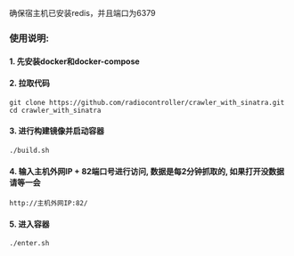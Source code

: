 确保宿主机已安装redis，并且端口为6379

### 使用说明:

#### 1. 先安装docker和docker-compose

#### 2. 拉取代码

  ```
  git clone https://github.com/radiocontroller/crawler_with_sinatra.git
  cd crawler_with_sinatra
  ```

#### 3. 进行构建镜像并启动容器

  ```
  ./build.sh
  ```

#### 4. 输入主机外网IP + 82端口号进行访问, 数据是每2分钟抓取的, 如果打开没数据请等一会

  ```
  http://主机外网IP:82/
  ```
  
####    5. 进入容器

  ```
  ./enter.sh
  ```
